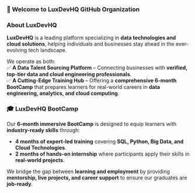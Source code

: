 ### 👋 Welcome to LuxDevHQ GitHub Organization  

### About LuxDevHQ  
**LuxDevHQ** is a leading platform specializing in **data technologies and cloud solutions**, helping individuals and businesses stay ahead in the ever-evolving tech landscape.  

We operate as both:  
✅ **A Data Talent Sourcing Platform** – Connecting businesses with **verified, top-tier data and cloud engineering professionals**.  
✅ **A Cutting-Edge Training Hub** – Offering a **comprehensive 6-month BootCamp** that prepares learners for real-world careers in **data engineering, analytics, and cloud computing**.  

### 🎓 LuxDevHQ BootCamp  
Our **6-month immersive BootCamp** is designed to equip learners with **industry-ready skills** through:  

- **4 months of expert-led training** covering **SQL, Python, Big Data, and Cloud Technologies**.  
- **2 months of hands-on internship** where participants apply their skills in **real-world projects**.  

We bridge the gap between **learning and employment** by providing **mentorship, live projects, and career support** to ensure our graduates are **job-ready**.  
